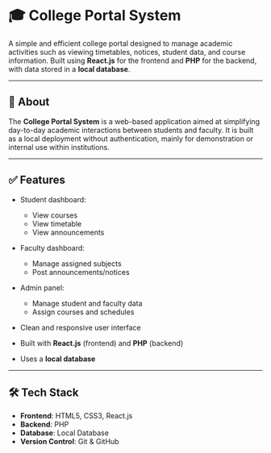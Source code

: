# 🎓 College Portal System

A simple and efficient college portal designed to manage academic activities such as viewing timetables, notices, student data, and course information. Built using **React.js** for the frontend and **PHP** for the backend, with data stored in a **local database**.

---

## 🧾 About

The **College Portal System** is a web-based application aimed at simplifying day-to-day academic interactions between students and faculty. It is built as a local deployment without authentication, mainly for demonstration or internal use within institutions.

---

## ✅ Features

- Student dashboard:
  - View courses  
  - View timetable  
  - View announcements  

- Faculty dashboard:
  - Manage assigned subjects  
  - Post announcements/notices  

- Admin panel:
  - Manage student and faculty data  
  - Assign courses and schedules  

- Clean and responsive user interface  
- Built with **React.js** (frontend) and **PHP** (backend)  
- Uses a **local database**   

---

## 🛠️ Tech Stack

- **Frontend**: HTML5, CSS3, React.js  
- **Backend**: PHP  
- **Database**: Local Database   
- **Version Control**: Git & GitHub  



